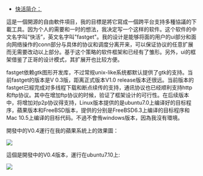 <ul>
<li><a href='about'>快活简介：</a></li>
</ul>

<p>這是一個開源的自由軟件項目，我的目標是將它寫成一個跨平台支持多種協議的下載工具。因为个人的需要和一时的想法，我决定写一个这样的软件。这个软件的中文名字叫“快活”，英文名字叫"fastget"。我的设计是能够将面的用户的ui部分和面向网络操作的conn部分与具体的协议和调度分离开来，可以保证协议的任意扩展而无需要改动以上部分。基于这个策略的软件框架和已经有了雏形。另外，ui的框架借鉴了正哥的设计模式，其扩展开也比较方便。</p>

<p>fastget依赖gtk图形开发库，不过常规unix-like系统都默认提供了gtk的支持。当前fastget的版本是V 0.3版，距离正式版本V1.0 release版本还很远。当前版本的fastget已經完成对多线程下载和断点续传的支持，通讯协议也已经顺利支持http和ftp协议。其中在增加ftp协议的时候，验证了框架设计的可行性。在后续版本中，将增加对p2p协议得支持，Linux版本提供的是ubuntu7.0上编译好的目标程序，蘋果版本和FreeBSD版本，提供的分别是FreeBSD6.3上编译的目标程序和Mac 10.5上编译的目标代码。不過不會侑windows版本，因為我沒有環境。</p>


<p>開發中的V0.4運行在我的蘋果系統上的效果圖：</p>
<p><img src='http://www.gnumac.cn/images/fastget.png' /></p>

<p>這個是開發中的V0.4版本，運行在ubuntu7.10上:</p>
<p><img src='http://www.gnumac.cn/images/fastget_devel.png' /></p>